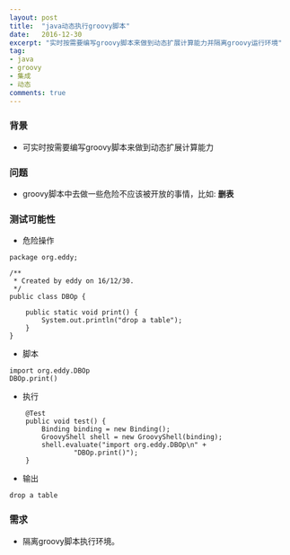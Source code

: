 ```yaml
---
layout: post
title:  "java动态执行groovy脚本"
date:   2016-12-30
excerpt: "实时按需要编写groovy脚本来做到动态扩展计算能力并隔离groovy运行环境"
tag:
- java
- groovy
- 集成
- 动态
comments: true
---
```

### 背景
* 可实时按需要编写groovy脚本来做到动态扩展计算能力

### 问题
* groovy脚本中去做一些危险不应该被开放的事情，比如: __删表__

### 测试可能性
* 危险操作

```
package org.eddy;

/**
 * Created by eddy on 16/12/30.
 */
public class DBOp {

    public static void print() {
        System.out.println("drop a table");
    }
}
```
* 脚本

```
import org.eddy.DBOp
DBOp.print()
```

* 执行

```
    @Test
    public void test() {
        Binding binding = new Binding();
        GroovyShell shell = new GroovyShell(binding);
        shell.evaluate("import org.eddy.DBOp\n" +
                "DBOp.print()");
    }
```

* 输出

```
drop a table
```

### 需求
* 隔离groovy脚本执行环境。

